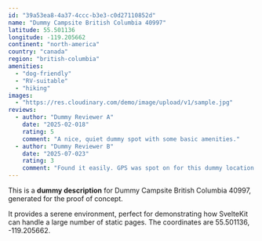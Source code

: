 ```yaml
---
id: "39a53ea8-4a37-4ccc-b3e3-c0d27110852d"
name: "Dummy Campsite British Columbia 40997"
latitude: 55.501136
longitude: -119.205662
continent: "north-america"
country: "canada"
region: "british-columbia"
amenities:
  - "dog-friendly"
  - "RV-suitable"
  - "hiking"
images:
  - "https://res.cloudinary.com/demo/image/upload/v1/sample.jpg"
reviews:
  - author: "Dummy Reviewer A"
    date: "2025-02-018"
    rating: 5
    comment: "A nice, quiet dummy spot with some basic amenities."
  - author: "Dummy Reviewer B"
    date: "2025-07-023"
    rating: 3
    comment: "Found it easily. GPS was spot on for this dummy location."
---
```


This is a **dummy description** for Dummy Campsite British Columbia 40997, generated for the proof of concept.

It provides a serene environment, perfect for demonstrating how SvelteKit can handle a large number of static pages. The coordinates are 55.501136, -119.205662.
